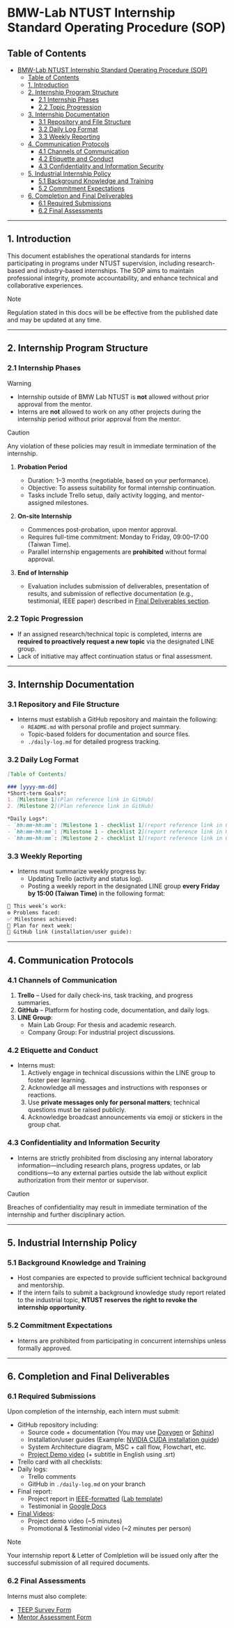 # BMW-Lab NTUST Internship Standard Operating Procedure (SOP)

## Table of Contents

- [BMW-Lab NTUST Internship Standard Operating Procedure (SOP)](#bmw-lab-ntust-internship-standard-operating-procedure-sop)
  - [Table of Contents](#table-of-contents)
  - [1. Introduction](#1-introduction)
  - [2. Internship Program Structure](#2-internship-program-structure)
    - [2.1 Internship Phases](#21-internship-phases)
    - [2.2 Topic Progression](#22-topic-progression)
  - [3. Internship Documentation](#3-internship-documentation)
    - [3.1 Repository and File Structure](#31-repository-and-file-structure)
    - [3.2 Daily Log Format](#32-daily-log-format)
    - [3.3 Weekly Reporting](#33-weekly-reporting)
  - [4. Communication Protocols](#4-communication-protocols)
    - [4.1 Channels of Communication](#41-channels-of-communication)
    - [4.2 Etiquette and Conduct](#42-etiquette-and-conduct)
    - [4.3 Confidentiality and Information Security](#43-confidentiality-and-information-security)
  - [5. Industrial Internship Policy](#5-industrial-internship-policy)
    - [5.1 Background Knowledge and Training](#51-background-knowledge-and-training)
    - [5.2 Commitment Expectations](#52-commitment-expectations)
  - [6. Completion and Final Deliverables](#6-completion-and-final-deliverables)
    - [6.1 Required Submissions](#61-required-submissions)
    - [6.2 Final Assessments](#62-final-assessments)

---

## 1. Introduction

This document establishes the operational standards for interns participating in programs under NTUST supervision, including research-based and industry-based internships. The SOP aims to maintain professional integrity, promote accountability, and enhance technical and collaborative experiences.

> [!NOTE]
> Regulation stated in this docs will be be effective from the published date and may be updated at any time.

---

## 2. Internship Program Structure

### 2.1 Internship Phases

>[!WARNING]
> - Internship outside of BMW Lab NTUST is **not** allowed without prior approval from the mentor.
> - Interns are **not** allowed to work on any other projects during the internship period without prior approval from the mentor.

>[!CAUTION]
> Any violation of these policies may result in immediate termination of the internship.

1. **Probation Period**
   - Duration: 1–3 months (negotiable, based on your performance).
   - Objective: To assess suitability for formal internship continuation.
   - Tasks include Trello setup, daily activity logging, and mentor-assigned milestones.

2. **On-site Internship**
   - Commences post-probation, upon mentor approval.
   - Requires full-time commitment: Monday to Friday, 09:00–17:00 (Taiwan Time).
   - Parallel internship engagements are **prohibited** without formal approval.

3. **End of Internship**
   - Evaluation includes submission of deliverables, presentation of results, and submission of reflective documentation (e.g., testimonial, IEEE paper) described in [Final Deliverables section](#6-completion-and-final-deliverables).

### 2.2 Topic Progression

- If an assigned research/technical topic is completed, interns are **required to proactively request a new topic** via the designated LINE group.
- Lack of initiative may affect continuation status or final assessment.

---

## 3. Internship Documentation

### 3.1 Repository and File Structure

- Interns must establish a GitHub repository and maintain the following:
  - `README.md` with personal profile and project summary.
  - Topic-based folders for documentation and source files.
  - `./daily-log.md` for detailed progress tracking.

### 3.2 Daily Log Format

```markdown
[Table of Contents]

### [yyyy-mm-dd]  
*Short-term Goals*:  
1. [Milestone 1](Plan reference link in GitHub)  
2. [Milestone 2](Plan reference link in GitHub)  

*Daily Logs*:  
- `hh:mm-hh:mm`: [Milestone 1 - checklist 1](report reference link in GitHub)  
- `hh:mm-hh:mm`: [Milestone 1 - checklist 2](report reference link in GitHub)  
- `hh:mm-hh:mm`: [Milestone 2 - checklist 1](report reference link in GitHub)  
```

### 3.3 Weekly Reporting

- Interns must summarize weekly progress by:
  - Updating Trello (activity and status log).
  - Posting a weekly report in the designated LINE group **every Friday by 15:00 (Taiwan Time)** in the following format:

```markdown
🔧 This week’s work:  
⚙️ Problems faced:  
✅ Milestones achieved:  
🧭 Plan for next week:  
🔗 GitHub link (installation/user guide):
```

---

## 4. Communication Protocols

### 4.1 Channels of Communication

1. **Trello** – Used for daily check-ins, task tracking, and progress summaries.  
2. **GitHub** – Platform for hosting code, documentation, and daily logs.  
3. **LINE Group**:  
   - Main Lab Group: For thesis and academic research.  
   - Company Group: For industrial project discussions.

### 4.2 Etiquette and Conduct

- Interns must:
  1. Actively engage in technical discussions within the LINE group to foster peer learning.
  2. Acknowledge all messages and instructions with responses or reactions.
  3. Use **private messages only for personal matters**; technical questions must be raised publicly.
  4. Acknowledge broadcast announcements via emoji or stickers in the group chat.

### 4.3 Confidentiality and Information Security

- Interns are strictly prohibited from disclosing any internal laboratory information—including research plans, progress updates, or lab conditions—to any external parties outside the lab without explicit authorization from their mentor or supervisor.

> [!CAUTION]
> Breaches of confidentiality may result in immediate termination of the internship and further disciplinary action.

---

## 5. Industrial Internship Policy

### 5.1 Background Knowledge and Training

- Host companies are expected to provide sufficient technical background and mentorship.  
- If the intern fails to submit a background knowledge study report related to the industrial topic, **NTUST reserves the right to revoke the internship opportunity**.

### 5.2 Commitment Expectations

- Interns are prohibited from participating in concurrent internships unless formally approved.

---

## 6. Completion and Final Deliverables

### 6.1 Required Submissions

Upon completion of the internship, each intern must submit:

- GitHub repository including:
  - Source code + documentation (You may use [Doxygen](https://doxygen.nl/#google_vignette) or [Sphinx](https://www.sphinx-doc.org/en/master/))
  - Installation/user guides (Example: [NVIDIA CUDA installation guide](https://docs.nvidia.com/cuda/cuda-installation-guide-linux/))
  - System Architecture diagram, MSC + call flow, Flowchart, etc.
  - [Project Demo video](https://u.pcloud.link/publink/show?code=kZcjSh5ZycYwg6EvFOh21AV5jdbJNRMAX097) (+ subtitle in English using .srt)
- Trello card with all checklists:
- Daily logs:
  - Trello comments
  - GitHub in `./daily-log.md` on your branch
- Final report:
  - Project report in [IEEE-formatted](https://www.overleaf.com/latex/templates/ieee-conference-template/grfzhhncsfqn) ([Lab template](https://www.overleaf.com/project/6204f5800e163b89b70be498))
  - Testimonial in [Google Docs](https://drive.google.com/drive/folders/1LUXsHmH-f80VqcJI55XWuzvm6z3VvgyA?usp=sharing)
- [Final Videos](https://u.pcloud.link/publink/show?code=kZcjSh5ZycYwg6EvFOh21AV5jdbJNRMAX097):
  - Project demo video (~5 minutes)
  - Promotional & Testimonial video (~2 minutes per person)

> [!NOTE]
> Your internship report & Letter of Comlpletion will be issued only after the successful submission of all required documents.

### 6.2 Final Assessments

Interns must also complete:

- [TEEP Survey Form](https://docs.google.com/forms/d/e/1FAIpQLSdWLiwlq39icJ-ulSeVIIHkzcu01MwK-xSO_9tMzItofZt0hQ/viewform)  
- [Mentor Assessment Form](https://docs.google.com/forms/d/e/1FAIpQLSeJ5ZNKkrz27HFsO2ZFiU-mB2DwD8yFyf45zqdxJqjnnyWVLA/viewform)
